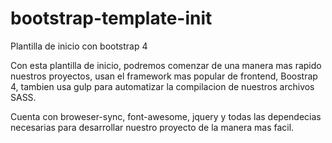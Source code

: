# bootstrap-template-init
Plantilla de inicio con bootstrap 4

Con esta plantilla de inicio, podremos comenzar de una manera mas rapido nuestros proyectos, usan el framework mas popular de frontend, Boostrap 4, tambien usa gulp para automatizar la compilacion de nuestros archivos SASS.

Cuenta con broweser-sync, font-awesome, jquery y todas las dependecias necesarias para desarrollar nuestro proyecto de la manera mas facil.
